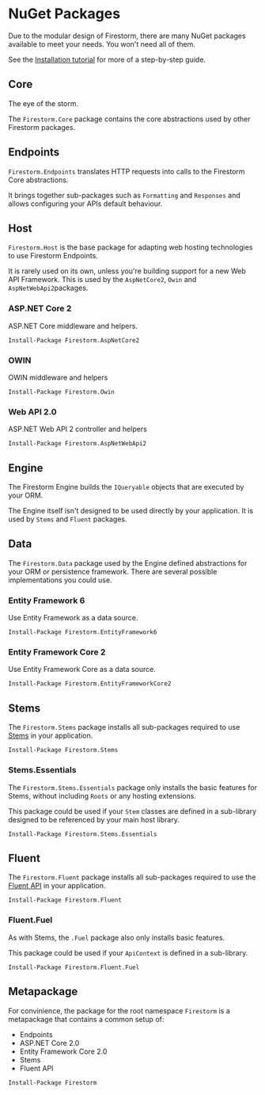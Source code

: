 # NuGet Packages

Due to the modular design of Firestorm, there are many NuGet packages available to meet your needs. You won't need all of them.

See the [Installation tutorial](/Tutorial/Installation) for more of a step-by-step guide.

##  Core

The eye of the storm.

The `Firestorm.Core` package contains the core abstractions used by other Firestorm packages.

## Endpoints

`Firestorm.Endpoints` translates HTTP requests into calls to the Firestorm Core abstractions.

It brings together sub-packages such as `Formatting` and `Responses` and allows configuring your APIs default behaviour.

## Host

`Firestorm.Host` is the base package for adapting web hosting technologies to use Firestorm Endpoints.

It is rarely used on its own, unless you're building support for a new Web API Framework. This is used by the `AspNetCore2`, `Owin` and `AspNetWebApi2`packages.

### ASP<span>.</span>NET Core 2

ASP<span>.</span>NET Core middleware and helpers.

```nuget
Install-Package Firestorm.AspNetCore2
```

### OWIN

OWIN middleware and helpers

```nuget
Install-Package Firestorm.Owin
```

### Web API 2.0

ASP.NET Web API 2 controller and helpers

```nuget
Install-Package Firestorm.AspNetWebApi2
```

## Engine

The Firestorm Engine builds the `IQueryable` objects that are executed by your ORM.

The Engine itself isn't designed to be used directly by your application. It is used by `Stems` and `Fluent` packages.

## Data

The `Firestorm.Data` package used by the Engine defined abstractions for your ORM or persistence framework. There are several possible implementations you could use.

### Entity Framework 6

Use Entity Framework as a data source.

```nuget
Install-Package Firestorm.EntityFramework6
```

### Entity Framework Core 2

Use Entity Framework Core as a data source.

```nuget
Install-Package Firestorm.EntityFrameworkCore2
```

## Stems

The `Firestorm.Stems` package installs all sub-packages required to use [Stems](../stems/stems-intro.md) in your application.

```nuget
Install-Package Firestorm.Stems
```

### Stems.Essentials

The `Firestorm.Stems.Essentials` package only installs the basic features for Stems, without including `Roots` or any hosting extensions.

This package could be used if your `Stem` classes are defined in a sub-library designed to be referenced by your main host library.

```nuget
Install-Package Firestorm.Stems.Essentials
```

## Fluent

The `Firestorm.Fluent` package installs all sub-packages required to use the [Fluent API](../fluent/fluent-intro.md) in your application.

```nuget
Install-Package Firestorm.Fluent
```

### Fluent.Fuel

As with Stems, the `.Fuel` package also only installs basic features.

This package could be used if your `ApiContext` is defined in a sub-library.

```nuget
Install-Package Firestorm.Fluent.Fuel
```

## Metapackage

For convinience, the package for the root namespace `Firestorm` is a metapackage that contains a common setup of:

- Endpoints
- ASP.NET Core 2.0
- Entity Framework Core 2.0
- Stems
- Fluent API

```nuget
Install-Package Firestorm
```
